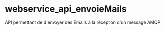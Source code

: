 # webservice_api_envoieMails
API permettant de d'envoyer des Emails à la réception d'un message AMQP
